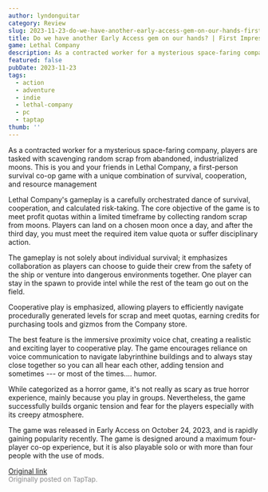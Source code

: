 ```yaml
---
author: lyndonguitar
category: Review
slug: 2023-11-23-do-we-have-another-early-access-gem-on-our-hands-first-impressions-lethal-company
title: Do we have another Early Access gem on our hands? | First Impressions - Lethal Company
game: Lethal Company
description: As a contracted worker for a mysterious space-faring company, players are tasked with scavenging random scrap from abandoned, industrialized moons.  This is you and your friends in Lethal Company, a first-person survival co-op game with a unique combination of survival, cooperation, and resource management
featured: false
pubDate: 2023-11-23
tags:
  - action
  - adventure
  - indie
  - lethal-company
  - pc
  - taptap
thumb: ''
---
```


As a contracted worker for a mysterious space-faring company, players are tasked with scavenging random scrap from abandoned, industrialized moons.  This is you and your friends in Lethal Company, a first-person survival co-op game with a unique combination of survival, cooperation, and resource management

Lethal Company's gameplay is a carefully orchestrated dance of survival, cooperation, and calculated risk-taking. The core objective of the game is to meet profit quotas within a limited timeframe by collecting random scrap from moons. Players can land on a chosen moon once a day, and after the third day, you must meet the required item value quota or suffer disciplinary action.

The gameplay is not solely about individual survival; it emphasizes collaboration as players can choose to guide their crew from the safety of the ship or venture into dangerous environments together. One player can stay in the spawn to provide intel while the rest of the team go out on the field.

Cooperative play is emphasized, allowing players to efficiently navigate procedurally generated levels for scrap and meet quotas, earning credits for purchasing tools and gizmos from the Company store.

The best feature is the immersive proximity voice chat, creating a realistic and exciting layer to cooperative play. The game encourages reliance on voice communication to navigate labyrinthine buildings and to always stay close together so you can all hear each other, adding tension and sometimes --- or most of the times.... humor.

While categorized as a horror game, it's not really as scary as true horror experience, mainly because you play in groups. Nevertheless, the game successfully builds organic tension and fear for the players especially with its creepy atmosphere.

The game was released in Early Access on October 24, 2023, and is rapidly gaining popularity recently. The game is designed around a maximum four-player co-op experience, but it is also playable solo or with more than four people with the use of mods.

[Original link](https://www.taptap.io/post/6584554)<br><span style="font-size: 0.95em; color: #888;">Originally posted on TapTap.</span>